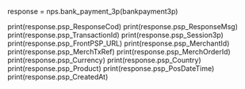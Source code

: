 
response = nps.bank_payment_3p(bankpayment3p)

print(response.psp_ResponseCod)
print(response.psp_ResponseMsg)
print(response.psp_TransactionId)
print(response.psp_Session3p)
print(response.psp_FrontPSP_URL)
print(response.psp_MerchantId)
print(response.psp_MerchTxRef)
print(response.psp_MerchOrderId)
print(response.psp_Currency)
print(response.psp_Country)
print(response.psp_Product)
print(response.psp_PosDateTime)
print(response.psp_CreatedAt)
